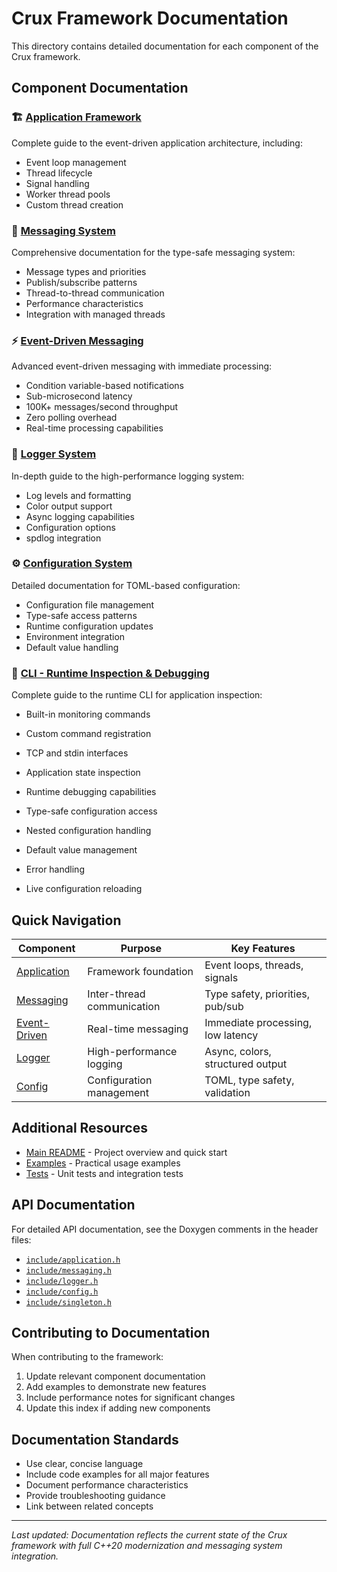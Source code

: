 # Crux Framework Documentation

This directory contains detailed documentation for each component of the Crux framework.

## Component Documentation

### 🏗️ [Application Framework](APPLICATION_README.md)

Complete guide to the event-driven application architecture, including:

- Event loop management
- Thread lifecycle
- Signal handling
- Worker thread pools
- Custom thread creation

### 📡 [Messaging System](MESSAGING_README.md)

Comprehensive documentation for the type-safe messaging system:

- Message types and priorities
- Publish/subscribe patterns
- Thread-to-thread communication
- Performance characteristics
- Integration with managed threads

### ⚡ [Event-Driven Messaging](EVENT_DRIVEN_README.md)

Advanced event-driven messaging with immediate processing:

- Condition variable-based notifications
- Sub-microsecond latency
- 100K+ messages/second throughput
- Zero polling overhead
- Real-time processing capabilities

### 📝 [Logger System](LOGGER_README.md)

In-depth guide to the high-performance logging system:

- Log levels and formatting
- Color output support
- Async logging capabilities
- Configuration options
- spdlog integration

### ⚙️ [Configuration System](CONFIG_README.md)

Detailed documentation for TOML-based configuration:

- Configuration file management
- Type-safe access patterns
- Runtime configuration updates
- Environment integration
- Default value handling

### 🔧 [CLI - Runtime Inspection & Debugging](CLI_README.md)

Complete guide to the runtime CLI for application inspection:

- Built-in monitoring commands
- Custom command registration
- TCP and stdin interfaces
- Application state inspection
- Runtime debugging capabilities

- Type-safe configuration access
- Nested configuration handling
- Default value management
- Error handling
- Live configuration reloading

## Quick Navigation

| Component                              | Purpose                    | Key Features                      |
| -------------------------------------- | -------------------------- | --------------------------------- |
| [Application](APPLICATION_README.md)   | Framework foundation       | Event loops, threads, signals     |
| [Messaging](MESSAGING_README.md)       | Inter-thread communication | Type safety, priorities, pub/sub  |
| [Event-Driven](EVENT_DRIVEN_README.md) | Real-time messaging        | Immediate processing, low latency |
| [Logger](LOGGER_README.md)             | High-performance logging   | Async, colors, structured output  |
| [Config](CONFIG_README.md)             | Configuration management   | TOML, type safety, validation     |

## Additional Resources

- [Main README](../README.md) - Project overview and quick start
- [Examples](../examples/README.md) - Practical usage examples
- [Tests](../tests/) - Unit tests and integration tests

## API Documentation

For detailed API documentation, see the Doxygen comments in the header files:

- [`include/application.h`](../include/application.h)
- [`include/messaging.h`](../include/messaging.h)
- [`include/logger.h`](../include/logger.h)
- [`include/config.h`](../include/config.h)
- [`include/singleton.h`](../include/singleton.h)

## Contributing to Documentation

When contributing to the framework:

1. Update relevant component documentation
2. Add examples to demonstrate new features
3. Include performance notes for significant changes
4. Update this index if adding new components

## Documentation Standards

- Use clear, concise language
- Include code examples for all major features
- Document performance characteristics
- Provide troubleshooting guidance
- Link between related concepts

---

_Last updated: Documentation reflects the current state of the Crux framework with full C++20 modernization and messaging system integration._
